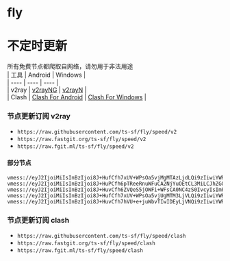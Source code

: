 # fly
# 不定时更新
所有免费节点都爬取自网络，请勿用于非法用途  
|  工具  | Android  | Windows  |  
|  ----  | ----   | ----  |  
| v2ray  | [v2rayNG](https://github.com/2dust/v2rayNG/releases) | [v2rayN](https://github.com/2dust/v2rayN/releases) |  
| Clash  | [Clash For Android](https://github.com/Kr328/ClashForAndroid/releases) | [Clash For Windows](https://github.com/Fndroid/clash_for_windows_pkg/releases) | 
  
### 节点更新订阅  v2ray
- `https://raw.githubusercontent.com/ts-sf/fly/speed/v2`  
- `https://raw.fastgit.org/ts-sf/fly/speed/v2`  
- `https://raw.fgit.ml/ts-sf/fly/speed/v2`  
#### 部分节点  
``` 
vmess://eyJ2IjoiMiIsInBzIjoi8J+HufCfh7xUV+WPsOa5vjMgMTAzLjdLQi9zIiwiYWRkIjoidGMxMS50d3RjLmR5bnUubmV0IiwicG9ydCI6IjQ0MyIsImlkIjoiZTU2NDBmZjUtZWVmNC00NDNjLTk2MDgtZDQzOTdiYTUzMjBlIiwiYWlkIjoiMCIsInNjeSI6ImF1dG8iLCJuZXQiOiJ3cyIsInR5cGUiOiJub25lIiwiaG9zdCI6InRjMTEudHd0Yy5keW51Lm5ldCIsInBhdGgiOiIvdmJ1YjEiLCJ0bHMiOiJ0bHMiLCJzbmkiOiIiLCJ0ZXN0X25hbWUiOiJUV+WPsOa5vjMifQ==
vmess://eyJ2IjoiMiIsInBzIjoi8J+HuPCfh6pTReeRnuWFuCA2NjYuOEtCL3MiLCJhZGQiOiJjb3Zlci5tYWMyd2luLnRvcCIsInBvcnQiOiI4MDgwIiwiaWQiOiI2NWFlMzVkMS0wMWI4LTQyZTQtODM3My0wMGQwMTYyM2M2ZWQiLCJhaWQiOiIwIiwic2N5IjoiYXV0byIsIm5ldCI6IndzIiwidHlwZSI6Im5vbmUiLCJob3N0IjoiaWN1Lm1hYzJ3aW4udG9wIiwicGF0aCI6Ii8iLCJ0bHMiOiIiLCJzbmkiOiIiLCJ0ZXN0X25hbWUiOiJTReeRnuWFuCJ9
vmess://eyJ2IjoiMiIsInBzIjoi8J+HuvCfh6ZVQeS5jOWFi+WFsCA0NC4zS0IvcyIsImFkZCI6Ijk0LjEzMS4xNC4xNzciLCJwb3J0IjoiODAiLCJpZCI6IjJjNWZlZTEzLWYwOGItNGJhOC04NmRiLTI3ZGQ1MWNiOTc4MSIsImFpZCI6IjAiLCJzY3kiOm51bGwsIm5ldCI6IndzIiwidHlwZSI6IiIsImhvc3QiOiJsdDItdm1lc3Muc3NobWF4Lnh5eiIsInBhdGgiOiIvdm1lc3MiLCJ0bHMiOiIiLCJzbmkiOiIiLCJ0ZXN0X25hbWUiOiJVQeS5jOWFi+WFsCJ9
vmess://eyJ2IjoiMiIsInBzIjoi8J+HufCfh7xUV+WPsOa5vjUgMTM3LjVLQi9zIiwiYWRkIjoidGMxMi50d3RjLmR5bnUubmV0IiwicG9ydCI6IjQ0MyIsImlkIjoiZTU2NDBmZjUtZWVmNC00NDNjLTk2MDgtZDQzOTdiYTUzMjBlIiwiYWlkIjoiMCIsInNjeSI6ImF1dG8iLCJuZXQiOiJ3cyIsInR5cGUiOiJub25lIiwiaG9zdCI6InRjMTIudHd0Yy5keW51Lm5ldCIsInBhdGgiOiIvdmJ1YjIiLCJ0bHMiOiJ0bHMiLCJzbmkiOiIiLCJ0ZXN0X25hbWUiOiJUV+WPsOa5vjUifQ==
vmess://eyJ2IjoiMiIsInBzIjoi8J+HuvCfh7hVU+e+juWbvTIwIDEyLjVNQi9zIiwiYWRkIjoiMTk5LjE4OC4xMTEuMjMyIiwicG9ydCI6IjQ0MyIsImlkIjoiNDE4MDQ4YWYtYTI5My00Yjk5LTliMGMtOThjYTM1ODBkZDI0IiwiYWlkIjoiNjQiLCJzY3kiOiJhdXRvIiwibmV0Ijoid3MiLCJ0eXBlIjoibm9uZSIsImhvc3QiOiJ3d3cuNTEzNjA4MTgueHl6IiwicGF0aCI6Ii9wYXRoLzE3MDA5MTY3NDkwMTgiLCJ0bHMiOiJ0bHMiLCJzbmkiOiIiLCJ0ZXN0X25hbWUiOiJVU+e+juWbvTIwIn0=
```
### 节点更新订阅  clash
- `https://raw.githubusercontent.com/ts-sf/fly/speed/clash`  
- `https://raw.fastgit.org/ts-sf/fly/speed/clash`  
- `https://raw.fgit.ml/ts-sf/fly/speed/clash`  


